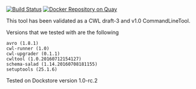 [![Build Status](https://travis-ci.org/CancerCollaboratory/dockstore-tool-samtools-view.svg)](https://travis-ci.org/CancerCollaboratory/dockstore-tool-samtools-view)
[![Docker Repository on Quay](https://quay.io/repository/cancercollaboratory/dockstore-tool-samtools-view/status "Docker Repository on Quay")](https://quay.io/repository/cancercollaboratory/dockstore-tool-samtools-view)

This tool has been validated as a CWL draft-3 and v1.0 CommandLineTool. 

Versions that we tested with are the following 
```
avro (1.8.1)
cwl-runner (1.0)
cwl-upgrader (0.1.1)
cwltool (1.0.20160712154127)
schema-salad (1.14.20160708181155)
setuptools (25.1.6)
```

Tested on Dockstore version 1.0-rc.2
